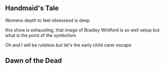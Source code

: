 ## Handmaid's Tale
Womens depth to feel obressesd is deep 

this show is exhausting, that image of Bradley Whitford is so well setup but what is the point of the symbolism

Oh and I will be ruteless but let's the early child carer escape


## Dawn of the Dead